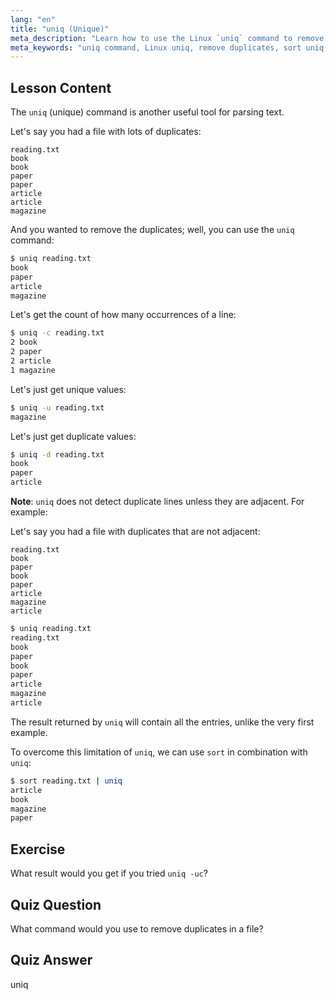 ```yaml
---
lang: "en"
title: "uniq (Unique)"
meta_description: "Learn how to use the Linux `uniq` command to remove duplicate lines from text files. Discover options like -c, -u, -d, and combine with `sort` for effective data cleaning."
meta_keywords: "uniq command, Linux uniq, remove duplicates, sort uniq, Linux tutorial, text processing, beginner Linux, Linux guide"
---
```


## Lesson Content

The `uniq` (unique) command is another useful tool for parsing text.

Let's say you had a file with lots of duplicates:

```plaintext
reading.txt
book
book
paper
paper
article
article
magazine
```

And you wanted to remove the duplicates; well, you can use the `uniq` command:

```bash
$ uniq reading.txt
book
paper
article
magazine
```

Let's get the count of how many occurrences of a line:

```bash
$ uniq -c reading.txt
2 book
2 paper
2 article
1 magazine
```

Let's just get unique values:

```bash
$ uniq -u reading.txt
magazine
```

Let's just get duplicate values:

```bash
$ uniq -d reading.txt
book
paper
article
```

**Note**: `uniq` does not detect duplicate lines unless they are adjacent. For example:

Let's say you had a file with duplicates that are not adjacent:

```plaintext
reading.txt
book
paper
book
paper
article
magazine
article
```

```bash
$ uniq reading.txt
reading.txt
book
paper
book
paper
article
magazine
article
```

The result returned by `uniq` will contain all the entries, unlike the very first example.

To overcome this limitation of `uniq`, we can use `sort` in combination with `uniq`:

```bash
$ sort reading.txt | uniq
article
book
magazine
paper
```

## Exercise

What result would you get if you tried `uniq -uc`?

## Quiz Question

What command would you use to remove duplicates in a file?

## Quiz Answer

uniq
